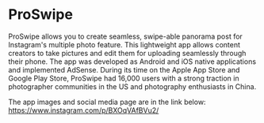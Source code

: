 # ProSwipe
ProSwipe allows you to create seamless, swipe-able panorama post for Instagram's multiple photo feature. This lightweight app allows content creators to take pictures and edit them for uploading seamlessly through their phone. The app was developed as Android and iOS native applications and implemented AdSense. During its time on the Apple App Store and Google Play Store, ProSwipe had 16,000 users with a strong traction in photographer communities in the US and photography enthusiasts in China.

The app images and social media page are in the link below:
https://www.instagram.com/p/BXOqVAfBVu2/
